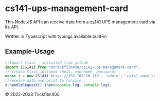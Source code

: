
# cs141-ups-management-card

This Node.JS API can receive data from a [cs141](https://www.generex.de/support/downloads/ups/cs141) UPS management card via its API.

Written in Typescript with typings available built-in


## Example-Usage
```typescript
//import Class - installed from github
import {CS141} from "@trickfilm400/cs141-ups-management-card";
// create Class instance (host, username, password)
const z = new CS141('https://192.168.10.133', 'admin', 'cs141-snmp');
//receive data and print to console
z.handleRequest().then(console.log, console.log);
```


&copy; 2022-2023 Trickfilm400
